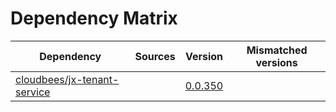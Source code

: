 # Dependency Matrix

Dependency | Sources | Version | Mismatched versions
---------- | ------- | ------- | -------------------
[cloudbees/jx-tenant-service](https://github.com/cloudbees/jx-tenant-service) |  | [0.0.350](https://github.com/cloudbees/jx-tenant-service/releases/tag/v0.0.350) | 
